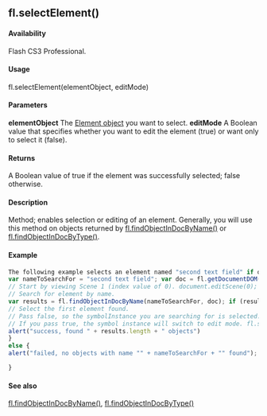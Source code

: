 ## fl.selectElement()

#### Availability

Flash CS3 Professional.

#### Usage

fl.selectElement(elementObject, editMode)

#### Parameters

**elementObject** The [Element object](#!AdobeDocs/developers-animatesdk-docs/master/Element_object/element_summary.md) you want to select.
**editMode** A Boolean value that specifies whether you want to edit the element (true) or want only to select it (false).

#### Returns

A Boolean value of true if the element was successfully selected; false otherwise.

#### Description

Method; enables selection or editing of an element. Generally, you will use this method on objects returned by
[fl.findObjectInDocByName()](#!AdobeDocs/developers-animatesdk-docs/master/flash_object_(fl)/fl27.md) or [fl.findObjectInDocByType()](#!AdobeDocs/developers-animatesdk-docs/master/flash_object_(fl)/fl28.md).

#### Example

```javascript
The following example selects an element named "second text field" if one is found in the document:
var nameToSearchFor = "second text field"; var doc = fl.getDocumentDOM();
// Start by viewing Scene 1 (index value of 0). document.editScene(0);
// Search for element by name.
var results = fl.findObjectInDocByName(nameToSearchFor, doc); if (results.length \0) {
// Select the first element found.
// Pass false, so the symbolInstance you are searching for is selected.
// If you pass true, the symbol instance will switch to edit mode. fl.selectElement(results\[0\], false);
alert("success, found " + results.length + " objects")
}
else {
alert("failed, no objects with name "" + nameToSearchFor + "" found");

}

```
#### See also

[fl.findObjectInDocByName()](#!AdobeDocs/developers-animatesdk-docs/master/flash_object_(fl)/fl27.md), [fl.findObjectInDocByType()](#!AdobeDocs/developers-animatesdk-docs/master/flash_object_(fl)/fl28.md)
